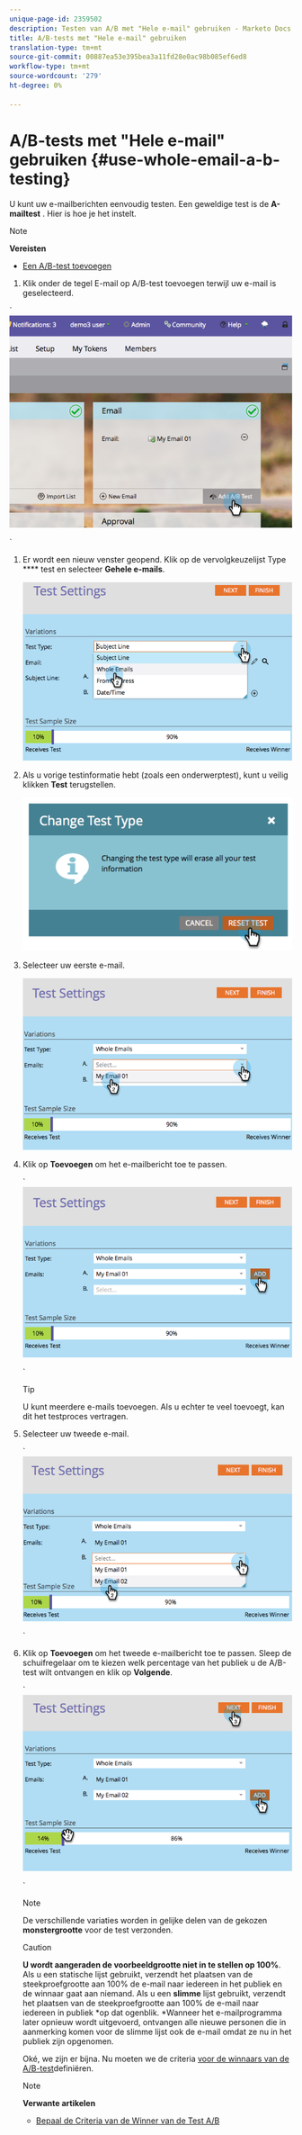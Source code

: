 ```yaml
---
unique-page-id: 2359502
description: Testen van A/B met "Hele e-mail" gebruiken - Marketo Docs - Productdocumentatie
title: A/B-tests met "Hele e-mail" gebruiken
translation-type: tm+mt
source-git-commit: 00887ea53e395bea3a11fd28e0ac98b085ef6ed8
workflow-type: tm+mt
source-wordcount: '279'
ht-degree: 0%

---
```



# A/B-tests met &quot;Hele e-mail&quot; gebruiken {#use-whole-email-a-b-testing}

U kunt uw e-mailberichten eenvoudig testen. Een geweldige test is de **A-mailtest** . Hier is hoe je het instelt.

>[!NOTE]
>
>**Vereisten**
>
>* [Een A/B-test toevoegen](add-an-a-b-test.md)

>



1. Klik onder de tegel E-mail op A/B-test toevoegen terwijl uw e-mail is geselecteerd.

` ![](assets/image2014-9-12-15-3a22-3a12.png)

`

1. Er wordt een nieuw venster geopend. Klik op de vervolgkeuzelijst Type **** test en selecteer **Gehele e-mails**.

   ![](assets/image2014-9-12-15-3a22-3a27.png)

1. Als u vorige testinformatie hebt (zoals een onderwerptest), kunt u veilig klikken **Test** terugstellen.

   ![](assets/image2014-9-12-15-3a22-3a40.png)

1. Selecteer uw eerste e-mail.

   ![](assets/image2014-9-12-15-3a22-3a52.png)

1. Klik op **Toevoegen** om het e-mailbericht toe te passen.

   ` ![](assets/image2014-9-12-15-3a23-3a20.png)

   `

   >[!TIP]
   >
   >U kunt meerdere e-mails toevoegen. Als u echter te veel toevoegt, kan dit het testproces vertragen.

1. Selecteer uw tweede e-mail.

   ` ![](assets/image2014-9-12-15-3a23-3a49.png)

   `

1. Klik op **Toevoegen** om het tweede e-mailbericht toe te passen. Sleep de schuifregelaar om te kiezen welk percentage van het publiek u de A/B-test wilt ontvangen en klik op **Volgende**.

   ` ![](assets/image2014-9-12-15-3a24-3a1.png)

   `

   >[!NOTE]
   >
   >De verschillende variaties worden in gelijke delen van de gekozen **monstergrootte** voor de test verzonden.

   >[!CAUTION]
   >
   >**U wordt aangeraden de voorbeeldgrootte niet in te stellen op 100%**. Als u een statische lijst gebruikt, verzendt het plaatsen van de steekproefgrootte aan 100% de e-mail naar iedereen in het publiek en de winnaar gaat aan niemand. Als u een **slimme** lijst gebruikt, verzendt het plaatsen van de steekproefgrootte aan 100% de e-mail naar iedereen in publiek *op dat ogenblik. *Wanneer het e-mailprogramma later opnieuw wordt uitgevoerd, ontvangen alle nieuwe personen die in aanmerking komen voor de slimme lijst ook de e-mail omdat ze nu in het publiek zijn opgenomen.

   Oké, we zijn er bijna. Nu moeten we de criteria [voor de winnaars van de A/B-test](define-the-a-b-test-winner-criteria.md)definiëren.

   >[!NOTE]
   >
   >**Verwante artikelen**
   >
   >    
   >    
   >    * [Bepaal de Criteria van de Winner van de Test A/B](define-the-a-b-test-winner-criteria.md)


